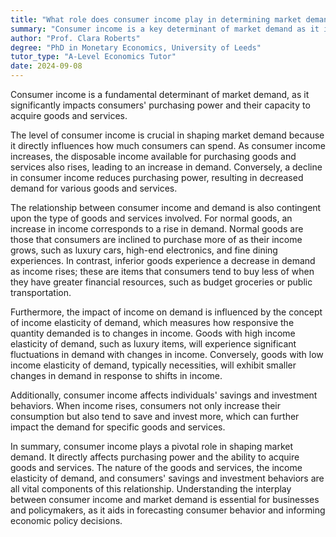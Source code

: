 ```yaml
---
title: "What role does consumer income play in determining market demand?"
summary: "Consumer income is a key determinant of market demand as it influences consumers' purchasing power and their ability to buy goods and services."
author: "Prof. Clara Roberts"
degree: "PhD in Monetary Economics, University of Leeds"
tutor_type: "A-Level Economics Tutor"
date: 2024-09-08
---
```


Consumer income is a fundamental determinant of market demand, as it significantly impacts consumers' purchasing power and their capacity to acquire goods and services.

The level of consumer income is crucial in shaping market demand because it directly influences how much consumers can spend. As consumer income increases, the disposable income available for purchasing goods and services also rises, leading to an increase in demand. Conversely, a decline in consumer income reduces purchasing power, resulting in decreased demand for various goods and services.

The relationship between consumer income and demand is also contingent upon the type of goods and services involved. For normal goods, an increase in income corresponds to a rise in demand. Normal goods are those that consumers are inclined to purchase more of as their income grows, such as luxury cars, high-end electronics, and fine dining experiences. In contrast, inferior goods experience a decrease in demand as income rises; these are items that consumers tend to buy less of when they have greater financial resources, such as budget groceries or public transportation.

Furthermore, the impact of income on demand is influenced by the concept of income elasticity of demand, which measures how responsive the quantity demanded is to changes in income. Goods with high income elasticity of demand, such as luxury items, will experience significant fluctuations in demand with changes in income. Conversely, goods with low income elasticity of demand, typically necessities, will exhibit smaller changes in demand in response to shifts in income.

Additionally, consumer income affects individuals' savings and investment behaviors. When income rises, consumers not only increase their consumption but also tend to save and invest more, which can further impact the demand for specific goods and services.

In summary, consumer income plays a pivotal role in shaping market demand. It directly affects purchasing power and the ability to acquire goods and services. The nature of the goods and services, the income elasticity of demand, and consumers' savings and investment behaviors are all vital components of this relationship. Understanding the interplay between consumer income and market demand is essential for businesses and policymakers, as it aids in forecasting consumer behavior and informing economic policy decisions.
    